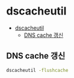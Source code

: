 # dscacheutil

- [dscacheutil](#dscacheutil)
    - [DNS cache 갱신](#dns-cache-갱신)

## DNS cache 갱신

```bash
dscacheutil -flushcache
```
